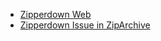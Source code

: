 
- [Zipperdown Web](https://zipperdown.org/)
- [Zipperdown Issue in ZipArchive](https://github.com/ZipArchive/ZipArchive/issues/453)

